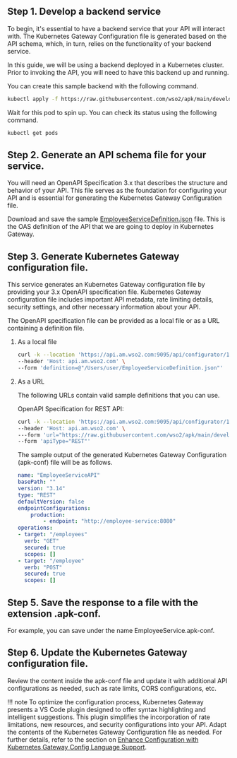 ## Step 1. Develop a backend service
   
To begin, it's essential to have a backend service that your API will interact with. The Kubernetes Gateway Configuration file is generated based on the API schema, which, in turn, relies on the functionality of your backend service. 

In this guide, we will be using a backend deployed in a Kubernetes cluster. Prior to invoking the API, you will need to have this backend up and running.

You can create this sample backend with the following command.

``` bash
kubectl apply -f https://raw.githubusercontent.com/wso2/apk/main/developer/tryout/samples/qsg-sample-backend.yaml
```

Wait for this pod to spin up. You can check its status using the following command.

``` bash
kubectl get pods
```

## Step 2. Generate an API schema file for your service. 

You will need an OpenAPI Specification 3.x that describes the structure and behavior of your API. This file serves as the foundation for configuring your API and is essential for generating the Kubernetes Gateway Configuration file.

Download and save the sample [EmployeeServiceDefinition.json](https://raw.githubusercontent.com/wso2/apk/main/developer/tryout/samples/definitions/EmployeeServiceDefinition.json) file. This is the OAS definition of the API that we are going to deploy in Kubernetes Gateway.

## Step 3. Generate Kubernetes Gateway configuration file.
    
This service generates an Kubernetes Gateway configuration file by providing your 3.x OpenAPI specification file. Kubernetes Gateway configuration file includes important API metadata, rate limiting details, security settings, and other necessary information about your API.

The OpenAPI specification file can be provided as a local file or as a URL containing a definition file.

1. As a local file

    ```bash
    curl -k --location 'https://api.am.wso2.com:9095/api/configurator/1.3.0/apis/generate-configuration' \
    --header 'Host: api.am.wso2.com' \
    --form 'definition=@"/Users/user/EmployeeServiceDefinition.json"'
    ```

2. As a URL

    The following URLs contain valid sample definitions that you can use.

    OpenAPI Specification for REST API:

    ```bash
    curl -k --location 'https://api.am.wso2.com:9095/api/configurator/1.3.0/apis/generate-configuration' \
    --header 'Host: api.am.wso2.com' \
    ---form 'url="https://raw.githubusercontent.com/wso2/apk/main/developer/tryout/samples/definitions/EmployeeServiceDefinition.json"' \
    --form 'apiType="REST"'
    ```

    The sample output of the generated Kubernetes Gateway Configuration (apk-conf) file will be as follows.

    ```yaml
    name: "EmployeeServiceAPI"
    basePath: ""
    version: "3.14"
    type: "REST"
    defaultVersion: false
    endpointConfigurations:
        production:
            - endpoint: "http://employee-service:8080"
    operations:
    - target: "/employees"
      verb: "GET"
      secured: true
      scopes: []
    - target: "/employee"
      verb: "POST"
      secured: true
      scopes: []
    ```

## Step 5. Save the response to a file with the extension .apk-conf. 

For example, you can save under the name EmployeeService.apk-conf.

## Step 6. Update the Kubernetes Gateway configuration file.

Review the content inside the apk-conf file and update it with additional API configurations as needed, such as rate limits, CORS configurations, etc.

!!! note
    To optimize the configuration process, Kubernetes Gateway presents a VS Code plugin designed to offer syntax highlighting and intelligent suggestions. This plugin simplifies the incorporation of rate limitations, new resources, and security configurations into your API. Adapt the contents of the Kubernetes Gateway Configuration file as needed. For further details, refer to the section on <a href="../../../../api-management-overview/apk-conf-lang-support" target="_blank">Enhance Configuration with Kubernetes Gateway Config Language Support</a>.